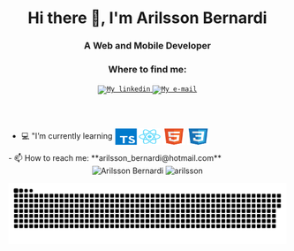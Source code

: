 <h1 align="center">Hi there 👋, I'm Arilsson Bernardi</h1>
<h3 align="center">A Web and Mobile Developer </h3>

<div align="center">

### Where to find me:

<a href="https://www.linkedin.com/in/arilsson-bernardi-682104133/">
  <code><img alt="My linkedin" width="28" src="https://www.flaticon.com/svg/static/icons/svg/1383/1383262.svg" /></code>
</a>

<a href="mailto:arilsson_bernardi@hotmail.com">
  <code><img alt="My e-mail" width="32" src="https://www.flaticon.com/svg/static/icons/svg/324/324123.svg" /></code>
</a>

<br/><br/>

</div>

- <div style="display: inline_block">
  <a>💻 "I’m currently learning
  <img align="center" alt="Ts" height="30" width="40" src="https://raw.githubusercontent.com/devicons/devicon/master/icons/typescript/typescript-plain.svg">
  <img align="center" alt="React" height="30" width="40" src="https://raw.githubusercontent.com/devicons/devicon/master/icons/react/react-original.svg">
  <img align="center" alt="HTML" height="30" width="40" src="https://raw.githubusercontent.com/devicons/devicon/master/icons/html5/html5-original.svg">
  <img align="center" alt="Rafa-CSS" height="30" width="40" src="https://raw.githubusercontent.com/devicons/devicon/master/icons/css3/css3-original.svg">
  <a/>
  
</div>
- 📫 How to reach me: **arilsson_bernardi@hotmail.com**

<div align="center" space="between">

<img height= "200em" src="https://github-readme-stats.vercel.app/api?username=arilsson&show_icons=true&theme=dark&include_all_commits=true&count_private=true" alt="Arilsson Bernardi" />

<img height= "200em" src="https://github-readme-stats.vercel.app/api/top-langs/?username=arilsson&layout=compact&langs_count=7&theme=dark" alt="arilsson"/>
 
  </div>


  ![Snake animation](https://github.com/arilsson/arilsson/blob/output/github-contribution-grid-snake.svg)


  	
